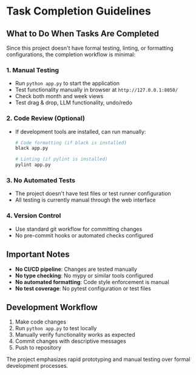 # Task Completion Guidelines

## What to Do When Tasks Are Completed

Since this project doesn't have formal testing, linting, or formatting configurations, the completion workflow is minimal:

### 1. Manual Testing
- Run `python app.py` to start the application
- Test functionality manually in browser at `http://127.0.0.1:8050/`
- Check both month and week views
- Test drag & drop, LLM functionality, undo/redo

### 2. Code Review (Optional)
- If development tools are installed, can run manually:
  ```bash
  # Code formatting (if black is installed)
  black app.py
  
  # Linting (if pylint is installed)  
  pylint app.py
  ```

### 3. No Automated Tests
- The project doesn't have test files or test runner configuration
- All testing is currently manual through the web interface

### 4. Version Control
- Use standard git workflow for committing changes
- No pre-commit hooks or automated checks configured

## Important Notes
- **No CI/CD pipeline**: Changes are tested manually
- **No type checking**: No mypy or similar tools configured  
- **No automated formatting**: Code style enforcement is manual
- **No test coverage**: No pytest configuration or test files

## Development Workflow
1. Make code changes
2. Run `python app.py` to test locally
3. Manually verify functionality works as expected
4. Commit changes with descriptive messages
5. Push to repository

The project emphasizes rapid prototyping and manual testing over formal development processes.
